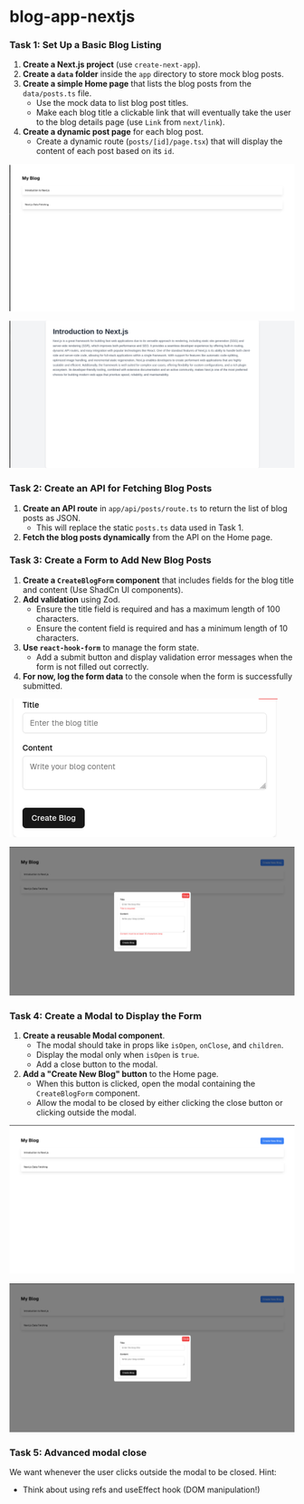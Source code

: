# blog-app-nextjs

### **Task 1: Set Up a Basic Blog Listing**
1. **Create a Next.js project** (use `create-next-app`).
2. **Create a `data` folder** inside the `app` directory to store mock blog posts.
3. **Create a simple Home page** that lists the blog posts from the `data/posts.ts` file.
   - Use the mock data to list blog post titles.
   - Make each blog title a clickable link that will eventually take the user to the blog details page (use `Link` from `next/link`).
4. **Create a dynamic post page** for each blog post.
   - Create a dynamic route (`posts/[id]/page.tsx`) that will display the content of each post based on its `id`.

![Step 1 Image](./images/Pasted-image-20241019041650.png)

![Step 1 Image 2](./images/Pasted-image-20241019041703.png)

### **Task 2: Create an API for Fetching Blog Posts**
1. **Create an API route** in `app/api/posts/route.ts` to return the list of blog posts as JSON.
   - This will replace the static `posts.ts` data used in Task 1.
2. **Fetch the blog posts dynamically** from the API on the Home page.

### **Task 3: Create a Form to Add New Blog Posts**
1. **Create a `CreateBlogForm` component** that includes fields for the blog title and content (Use ShadCn UI components).
2. **Add validation** using Zod.
   - Ensure the title field is required and has a maximum length of 100 characters.
   - Ensure the content field is required and has a minimum length of 10 characters.
3. **Use `react-hook-form`** to manage the form state.
   - Add a submit button and display validation error messages when the form is not filled out correctly.
4. **For now, log the form data** to the console when the form is successfully submitted.

![Form Image](./images/Pasted-image-20241019041832.png)

![Form Validation Image](./images/Pasted-image-20241019045617.png)

### **Task 4: Create a Modal to Display the Form**
1. **Create a reusable Modal component**.
   - The modal should take in props like `isOpen`, `onClose`, and `children`.
   - Display the modal only when `isOpen` is `true`.
   - Add a close button to the modal.
2. **Add a "Create New Blog" button** to the Home page.
   - When this button is clicked, open the modal containing the `CreateBlogForm` component.
   - Allow the modal to be closed by either clicking the close button or clicking outside the modal.

![Modal Image](./images/Pasted-image-20241019041915.png)

![Modal Close Image](./images/Pasted-image-20241019041922.png)

### **Task 5: Advanced modal close**
We want whenever the user clicks outside the modal to be closed.
Hint:
- Think about using refs and useEffect hook (DOM manipulation!)
